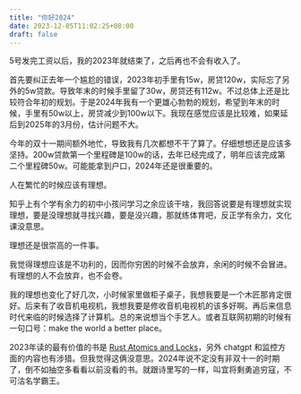 ```yaml
---
title: "你好2024"
date: 2023-12-05T11:02:25+08:00
draft: false
---
```


5号发完工资以后，我的2023年就结束了，之后再也不会有收入了。

首先要纠正去年一个尴尬的错误，2023年初手里有15w，房贷120w，实际忘了另外的5w贷款。导致年末的时候手里留了30w，房贷还有112w。不过总体上还是比较符合年初的规划。于是2024年我有一个更雄心勃勃的规划，希望到年末的时候，手里有50w以上，房贷减少到100w以下。我现在感觉应该是比较难，如果延后到2025年的3月份，估计问题不大。

今年的双十一期间额外地忙，导致我有几次都想不干了算了。仔细想想还是应该多坚持。200w贷款第一个里程碑是100w的话，去年已经完成了，明年应该完成第二个里程碑50w。可能能拿到户口，2024年还是很重要的。

人在繁忙的时候应该有理想。

知乎上有个学有余力的初中小孩问学习之余应该干啥，我回答说要是有理想就实现理想，要是没理想就寻找兴趣，要是没兴趣，那就练体育吧，反正学有余力，文化课没意思。

理想还是很崇高的一件事。

我觉得理想应该是不功利的，因而你穷困的时候不会放弃，余闲的时候不会冒进。有理想的人不会放弃，也不会卷。

我的理想也变化了好几次，小时候家里做柜子桌子，我想我要是一个木匠那肯定很好。后来有了收音机电视机，我想我要是修收音机电视机的该多好啊。再后来信息时代来临的时候选择了计算机。总的来说想当个手艺人。或者互联网初期的时候有一句口号：make the world a better place。

2023年读的最有价值的书是 [Rust Atomics and Locks](https://blog.871116.xyz/posts/rust-atomics-and-locks-review/)，另外 chatgpt 和监控方面的内容也有涉猎。但我觉得这俩没意思。2024年说不定没有非双十一的时期了，倒不如抽空多看看以前没看的书。就跟诗里写的一样，叫宜将剩勇追穷寇，不可沽名学霸王。
